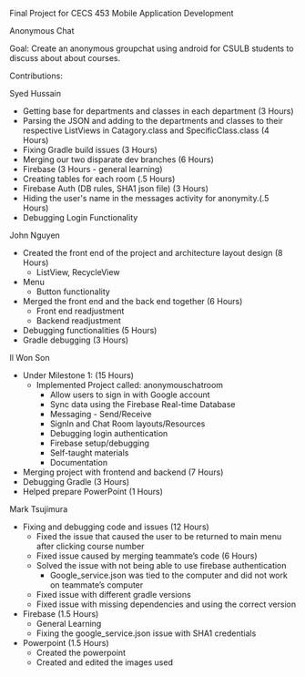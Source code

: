 Final Project for CECS 453 Mobile Application Development


Anonymous Chat

Goal: Create an anonymous groupchat using android for CSULB students to discuss about about courses. 


Contributions:

Syed Hussain
- Getting base for departments and classes in each department (3 Hours)
- Parsing the JSON and adding to the departments and classes to their respective ListViews in Catagory.class and SpecificClass.class (4 Hours)
- Fixing Gradle build issues (3 Hours)
- Merging our two disparate dev branches (6 Hours)
- Firebase (3 Hours - general learning)
- Creating tables for each room  (.5 Hours)
- Firebase Auth (DB rules, SHA1 json file) (3 Hours)
- Hiding the user's name in the messages activity for anonymity.(.5 Hours)
- Debugging Login Functionality 


John Nguyen
- Created the front end of the project and architecture layout design (8 Hours)
  - ListView, RecycleView
- Menu
  - Button functionality 
- Merged the front end and the back end together (6 Hours)
  - Front end readjustment
  - Backend readjustment
- Debugging functionalities (5 Hours)
- Gradle debugging (3 Hours)

Il Won Son
- Under Milestone 1: (15 Hours)
	- Implemented Project called: anonymouschatroom
		- Allow users to sign in with Google account
		- Sync data using the Firebase Real-time Database
		- Messaging - Send/Receive
		- SignIn and Chat Room layouts/Resources
		- Debugging login authentication
		- Firebase setup/debugging
		- Self-taught materials
		- Documentation
- Merging project with frontend and backend (7 Hours)
- Debugging Gradle (3 Hours)
- Helped prepare PowerPoint (1 Hours)

Mark Tsujimura
- Fixing and debugging code and issues (12 Hours) 
	- Fixed the issue that caused the user to be returned to main menu after clicking course number
	- Fixed issue caused by merging teammate’s code (6 Hours)
	- Solved the issue with not being able to use firebase authentication
		- Google_service.json was tied to the computer and did not work on teammate’s computer
	- Fixed issue with different gradle versions
	- Fixed issue with missing dependencies and using the correct version
- Firebase (1.5 Hours)
	- General Learning
	- Fixing the google_service.json issue with SHA1 credentials
- Powerpoint (1.5 Hours)
	- Created the powerpoint
	- Created and edited the images used


